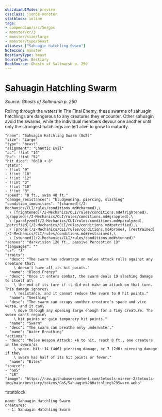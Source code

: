 ```yaml
---
obsidianUIMode: preview
cssclass: json5e-monster
statblock: inline
tags:
- compendium/src/5e/gos
- monster/cr/3
- monster/size/large
- monster/type/beast
aliases: ["Sahuagin Hatchling Swarm"]
NoteIcon: monster
BestiaryType: beast
SourceType: Bestiary
BookSource: Ghosts of Saltmarsh p. 250
---
```

# [Sahuagin Hatchling Swarm](2-Mechanics\CLI\bestiary\beast/sahuagin-hatchling-swarm-gos.md)
*Source: Ghosts of Saltmarsh p. 250*  

Roiling through the waters in The Final Enemy, these swarms of sahuagin hatchlings are dangerous to any creatures they encounter. Other sahuagin avoid the swarms, while the individual members devour one another until only the strongest hatchlings are left alive to grow to maturity.

```statblock
"name": "Sahuagin Hatchling Swarm (GoS)"
"size": "Large"
"type": "beast"
"alignment": "Chaotic Evil"
"ac": !!int "14"
"hp": !!int "52"
"hit_dice": "8d10 + 8"
"stats":
- !!int "9"
- !!int "18"
- !!int "12"
- !!int "3"
- !!int "10"
- !!int "3"
"speed": "0 ft., swim 40 ft."
"damage_resistances": "bludgeoning, piercing, slashing"
"condition_immunities": "[charmed](/2-Mechanics/CLI/rules/conditions.md#charmed),\
  \ [frightened](/2-Mechanics/CLI/rules/conditions.md#frightened), [grappled](/2-Mechanics/CLI/rules/conditions.md#grappled),\
  \ [paralyzed](/2-Mechanics/CLI/rules/conditions.md#paralyzed), [petrified](/2-Mechanics/CLI/rules/conditions.md#petrified),\
  \ [prone](/2-Mechanics/CLI/rules/conditions.md#prone), [restrained](/2-Mechanics/CLI/rules/conditions.md#restrained),\
  \ [stunned](/2-Mechanics/CLI/rules/conditions.md#stunned)"
"senses": "darkvision 120 ft., passive Perception 10"
"languages": ""
"cr": "3"
"traits":
- "desc": "The swarm has advantage on melee attack rolls against any creature that\
    \ doesn't have all its hit points."
  "name": "Blood Frenzy"
- "desc": "Once it enters combat, the swarm deals 10 slashing damage to itself at\
    \ the end of its turn if it did not make an attack on that turn. This damage ignores\
    \ resistance, and it cannot reduce the swarm to 0 hit points."
  "name": "Seething"
- "desc": "The swarm can occupy another creature's space and vice versa, and it can\
    \ move through any opening large enough for a Tiny creature. The swarm can't regain\
    \ hit points or gain temporary hit points."
  "name": "Swarm"
- "desc": "The swarm can breathe only underwater."
  "name": "Water Breathing"
"actions":
- "desc": "Melee Weapon Attack: +6 to hit, reach 0 ft., one creature in the swarm's\
    \ space. Hit: 14 (4d6) piercing damage, or 7 (2d6) piercing damage if the\
    \ swarm has half of its hit points or fewer."
  "name": "Bites"
"source":
- "GoS"
- "LR"
"image": "https://raw.githubusercontent.com/5etools-mirror-2/5etools-img/main/bestiary/tokens/GoS/Sahuagin%20Hatchling%20Swarm.webp"
```
^statblock

```encounter-table
name: Sahuagin Hatchling Swarm
creatures:
 - 1: Sahuagin Hatchling Swarm
```